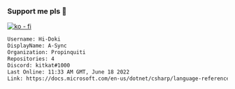 ### Support me pls 🙏

[![ko - fi](https://ko-fi.com/img/githubbutton_sm.svg)](https://ko-fi.com/O5O4D6DP7)

  ```txt
  Username: Hi-Doki
  DisplayName: A-Sync
  Organization: Propinquiti
  Repositories: 4
  Discord: kitkat#1000
  Last Online: 11:33 AM GMT, June 18 2022
  Link: https://docs.microsoft.com/en-us/dotnet/csharp/language-reference/keywords/async
  ```       